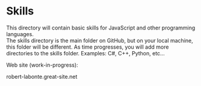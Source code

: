 # Skills
This directory will contain basic skills for JavaScript and other programming languages.  
The skills directory is the main folder on GitHub, but on your local machine, this folder will be different.
As time progresses, you will add more directories to the skills folder.
Examples:
C#, C++, Python, etc...

Web site (work-in-progress):

robert-labonte.great-site.net
